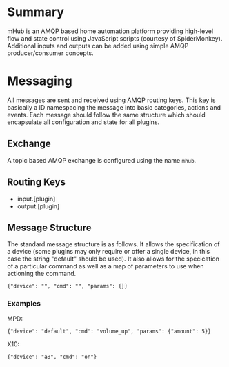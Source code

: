 # Summary

mHub is an AMQP based home automation platform providing high-level flow and state control using JavaScript scripts (courtesy of SpiderMonkey). Additional inputs and outputs can be added using simple AMQP producer/consumer concepts.

# Messaging

All messages are sent and received using AMQP routing keys. This key is basically a ID namespacing the message into basic categories, actions and events. Each message should follow the same structure which should encapsulate all configuration and state for all plugins.

## Exchange

A topic based AMQP exchange is configured using the name `mhub`.

## Routing Keys

* input.[plugin]
* output.[plugin]

## Message Structure

The standard message structure is as follows. It allows the specification of a device (some plugins may only require or offer a single device, in this case the string "default" should be used). It also allows for the specication of a particular command as well as a map of parameters to use when actioning the command.

    {"device": "", "cmd": "", "params": {}}

### Examples

MPD:

    {"device": "default", "cmd": "volume_up", "params": {"amount": 5}}

X10:

    {"device": "a8", "cmd": "on"}

